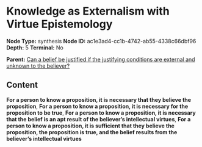 # Knowledge as Externalism with Virtue Epistemology

**Node Type:** synthesis
**Node ID:** ac1e3ad4-cc1b-4742-ab55-4338c66dbf96
**Depth:** 5
**Terminal:** No

**Parent:** [Can a belief be justified if the justifying conditions are external and unknown to the believer?](can-a-belief-be-justified-if-the-justifying-conditions-are-external-and-unknown-to-the-believer-antithesis-b9515134-74b5-43e0-96f2-3371b31ce869.md)

## Content

**For a person to know a proposition, it is necessary that they believe the proposition**, **For a person to know a proposition, it is necessary for the proposition to be true**, **For a person to know a proposition, it is necessary that the belief is an apt result of the believer’s intellectual virtues**, **For a person to know a proposition, it is sufficient that they believe the proposition, the proposition is true, and the belief results from the believer’s intellectual virtues**
